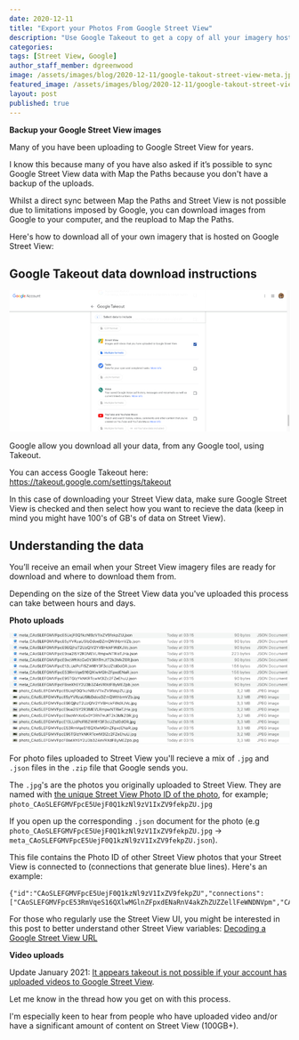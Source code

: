 ```yaml
---
date: 2020-12-11
title: "Export your Photos From Google Street View"
description: "Use Google Takeout to get a copy of all your imagery hosted on Google Street View"
categories: 
tags: [Street View, Google]
author_staff_member: dgreenwood
image: /assets/images/blog/2020-12-11/google-takout-street-view-meta.jpg
featured_image: /assets/images/blog/2020-12-11/google-takout-street-view.jpg
layout: post
published: true
---
```


**Backup your Google Street View images**

Many of you have been uploading to Google Street View for years.

I know this because many of you have also asked if it’s possible to sync Google Street View data with Map the Paths because you don't have a backup of the uploads.

Whilst a direct sync between Map the Paths and Street View is not possible due to limitations imposed by Google, you can download images from Google to your computer, and the reupload to Map the Paths.

Here's how to download all of your own imagery that is hosted on Google Street View:

## Google Takeout data download instructions

<img class="img-fluid" src="/assets/images/blog/2020-12-11/google-takout-street-view.jpg" alt="Google Takeout Street View" title="Google Takeout Street View" />

Google allow you download all your data, from any Google tool, using Takeout.

You can access Google Takeout here: https://takeout.google.com/settings/takeout

In this case of downloading your Street View data, make sure Google Street View is checked and then select how you want to recieve the data (keep in mind you might have 100's of GB's of data on Street View).

## Understanding the data

You’ll receive an email when your Street View imagery files are ready for download and where to download them from.

Depending on the size of the Street View data you've uploaded this process can take between hours and days.

**Photo uploads**

<img class="img-fluid" src="/assets/images/blog/2020-12-11/google-takeout-file-output.jpg" alt="Google Takeout Street View files" title="Google Takeout Street View files" />

For photo files uploaded to Street View you'll recieve a mix of `.jpg` and `.json` files in the `.zip` file that Google sends you.

The `.jpg`'s are the photos you originally uploaded to Street View. They are named with [the unique Street View Photo ID of the photo](https://developers.google.com/streetview/publish/reference/rest/v1/photo), for example; `photo_CAoSLEFGMVFpcE5UejF0Q1kzNl9zV1IxZV9fekpZU.jpg`

If you open up the corresponding `.json` document for the photo (e.g `photo_CAoSLEFGMVFpcE5UejF0Q1kzNl9zV1IxZV9fekpZU.jpg` -> `meta_CAoSLEFGMVFpcE5UejF0Q1kzNl9zV1IxZV9fekpZU.json`).

This file contains the Photo ID of other Street View photos that your Street View is connected to (connections that generate blue lines). Here's an example:

```
{"id":"CAoSLEFGMVFpcE5UejF0Q1kzNl9zV1IxZV9fekpZU","connections":["CAoSLEFGMVFpcE53RmVqeS16QXlwMGlnZFpxdENaRnV4akZhZUZZellFeWNDNVpm","CAoSLEFGMVFpcE13LUdPcFl5ZWl6Y3F3cUZtd0dORDQ2QXNMUjZjRHFyTzFXRmlo"]}
```

For those who regularly use the Street View UI, you might be interested in this post to better understand other Street View variables: [Decoding a Google Street View URL](/blog/2020/decoding-google-street-view-urls)

**Video uploads**

Update January 2021: [It appears takeout is not possible if your account has uploaded videos to Google Street View](https://campfire.trekview.org/t/downloading-your-own-images-from-google-street-view/505).

Let me know in the thread how you get on with this process.

I'm especially keen to hear from people who have uploaded video and/or have a significant amount of content on Street View (100GB+).